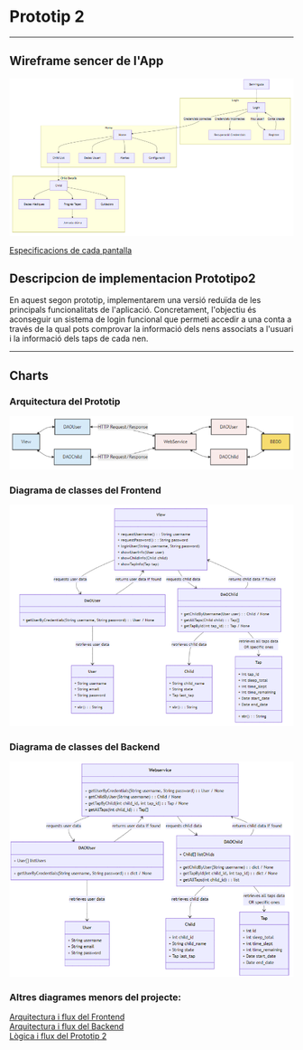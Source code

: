 # Prototip 2
---
## Wireframe sencer de l'App
    
![Wireframes](/img/Wireframes.png) <br>

[Especificacions de cada pantalla](/Prototip2/EspecificacionsWireframe.md)

## Descripcion de implementacion Prototipo2
En aquest segon prototip, implementarem una versió reduïda de les principals funcionalitats de l'aplicació. Concretament, l'objectiu és aconseguir un sistema de login funcional que permeti accedir a una conta a través de la qual pots comprovar la informació dels nens associats a l'usuari i la informació dels taps de cada nen. <br>

---
## Charts
### Arquitectura del Prototip
![Arquitectura](/img/Arquitectura.png) <br>

### Diagrama de classes del Frontend
![DiagramaFrontend](/img/ClassesFrontend.png) <br>
### Diagrama de classes del Backend
![DiagramaBackend](/img/ClassesBackend.png) <br>

### Altres diagrames menors del projecte: 
[Arquitectura i flux del Frontend](Prototip2/P2ArquitecturaFrontend.mermaid) <br>
[Arquitectura i flux del Backend](Prototip2/P2ArquitecturaBackend.mermaid) <br>
[Lògica i flux del Prototip 2](Prototip2/P2Logica.mermaid) <br>
